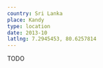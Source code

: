 ```yaml
---
country: Sri Lanka
place: Kandy
type: location
date: 2013-10
latlng: 7.2945453, 80.6257814
---
```


TODO

